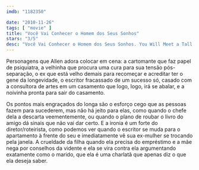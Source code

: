 ```yaml
---
imdb: "1182350"

date: "2010-11-26"
tags: [ "movie" ]
title: "Você Vai Conhecer o Homem dos Seus Sonhos"
stars: "3/5"
desc: "Você Vai Conhecer o Homem dos Seus Sonhos. You Will Meet a Tall Dark Stranger (USA, 2010). Dirigido por Woody Allen. Escrito por Woody Allen. Com Gemma Jones, Pauline Collins, Anthony Hopkins, Rupert Frazer, Kelly Harrison, Naomi Watts, Josh Brolin, Freida Pinto, Eleanor Gecks."
---
```

Personagens que Allen adora colocar em cena: a cartomante que faz papel de psiquiatra, a velhinha que procura uma cura para sua tensão pós-separação, o ex que está velho demais para recomeçar e acreditar ter o gene da longevidade, o escritor fracassado de um sucesso só, casado com a consultora de artes em um casamento que logo, logo, irá se abalar, e a noivinha pronta para sair do casamento.

Os pontos mais engraçados do longa são o esforço cego que as pessoas fazem para sucederem, mas não há jeito para elas, como quando o chefe dela a descarta veementemente, ou quando o plano de roubar o livro do amigo dá sinais que não vai dar certo. E a ironia é um forte do diretor/roteirista, como podemos ver quando o escritor se muda para o apartamento à frente do seu e imediatamente vê sua ex-mulher se trocando pela janela. A crueldade da filha quando ela precisa do empréstimo e a mãe nega por conselhos da vidente e ela se vira contra ela argumentando exatamente como o marido, que ela é uma charlatã que apenas diz o que ela deseja saber.
